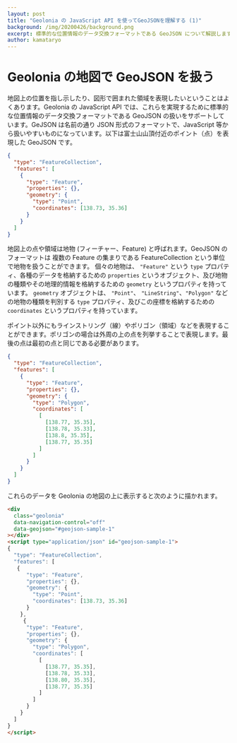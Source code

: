 ```yaml
---
layout: post
title: "Geolonia の JavaScript API を使ってGeoJSONを理解する (1)"
background: /img/20200426/background.png
excerpt: 標準的な位置情報のデータ交換フォーマットである GeoJSON について解説します。
author: kamataryo
---
```


# Geolonia の地図で GeoJSON を扱う

地図上の位置を指し示したり、図形で囲まれた領域を表現したいということはよくあります。Geolonia の JavaScript API では、これらを実現するために標準的な位置情報のデータ交換フォーマットである GeoJSON の扱いをサポートしています。GeJSON は名前の通り JSON 形式のフォーマットで、JavaScript 等から扱いやすいものになっています。以下は富士山山頂付近のポイント（点）を表現した GeoJSON です。

```json
{
  "type": "FeatureCollection",
  "features": [
    {
      "type": "Feature",
      "properties": {},
      "geometry": {
        "type": "Point",
        "coordinates": [138.73, 35.36]
      }
    }
  ]
}
```

地図上の点や領域は地物 (フィーチャー、Feature) と呼ばれます。GeoJSON のフォーマットは 複数の Feature の集まりである FeatureCollection という単位で地物を扱うことができます。
個々の地物は、 `"Feature"` という `type` プロパティ、各種のデータを格納するための `properties`  というオブジェクト、及び地物の種類やその地理的情報を格納するための `geometry` というプロパティを持っています。
`geometry` オブジェクトは、 `"Point"`、 `"LineString"`、`"Polygon"` などの地物の種類を判別する `type` プロパティ、及びこの座標を格納するための `coordinates` というプロパティを持っています。


ポイント以外にもラインストリング（線）やポリゴン（領域）などを表現することができます。ポリゴンの場合は外周の上の点を列挙することで表現します。最後の点は最初の点と同じである必要があります。

```json
{
  "type": "FeatureCollection",
  "features": [
    {
      "type": "Feature",
      "properties": {},
      "geometry": {
        "type": "Polygon",
        "coordinates": [
          [
            [138.77, 35.35],
            [138.78, 35.33],
            [138.8, 35.35],
            [138.77, 35.35]
          ]
        ]
      }
    }
  ]
}
```

これらのデータを Geolonia の地図の上に表示すると次のように描かれます。

```html
<div
  class="geolonia"
  data-navigation-control="off"
  data-geojson="#geojson-sample-1"
></div>
<script type="application/json" id="geojson-sample-1">
{
  "type": "FeatureCollection",
  "features": [
   {
      "type": "Feature",
      "properties": {},
      "geometry": {
        "type": "Point",
        "coordinates": [138.73, 35.36]
      }
    },
     {
      "type": "Feature",
      "properties": {},
      "geometry": {
        "type": "Polygon",
        "coordinates": [
          [
            [138.77, 35.35],
            [138.78, 35.33],
            [138.80, 35.35],
            [138.77, 35.35]
          ]
        ]
      }
    }
  ]
}
</script>
```

<div
  class="geolonia"
  data-navigation-control="off"
  data-geojson="#geojson-sample-1"
></div>
<script type="application/json" id="geojson-sample-1">
{
  "type": "FeatureCollection",
  "features": [
   {
      "type": "Feature",
      "properties": {},
      "geometry": {
        "type": "Point",
        "coordinates": [138.73, 35.36]
      }
    },
     {
      "type": "Feature",
      "properties": {},
      "geometry": {
        "type": "Polygon",
        "coordinates": [
          [
            [138.77, 35.35],
            [138.78, 35.33],
            [138.80, 35.35],
            [138.77, 35.35]
          ]
        ]
      }
    }
  ]
}
</script>

